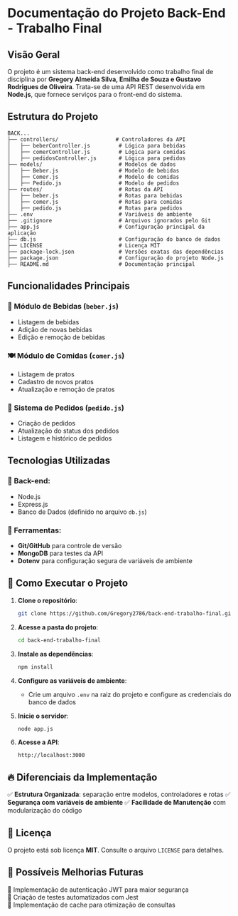 # Documentação do Projeto Back-End - Trabalho Final

## Visão Geral
O projeto é um sistema back-end desenvolvido como trabalho final de disciplina por **Gregory Almeida Silva, Emilha de Souza e Gustavo Rodrigues de Oliveira**. Trata-se de uma API REST desenvolvida em **Node.js**, que fornece serviços para o front-end do sistema.

## Estrutura do Projeto

```
BACK...
├── controllers/                  # Controladores da API
│   ├── beberController.js         # Lógica para bebidas
│   ├── comerController.js         # Lógica para comidas
│   ├── pedidosController.js       # Lógica para pedidos
├── models/                        # Modelos de dados
│   ├── Beber.js                   # Modelo de bebidas
│   ├── Comer.js                   # Modelo de comidas
│   ├── Pedido.js                  # Modelo de pedidos
├── routes/                        # Rotas da API
│   ├── beber.js                   # Rotas para bebidas
│   ├── comer.js                   # Rotas para comidas
│   ├── pedido.js                  # Rotas para pedidos
├── .env                           # Variáveis de ambiente
├── .gitignore                     # Arquivos ignorados pelo Git
├── app.js                         # Configuração principal da aplicação
├── db.js                          # Configuração do banco de dados
├── LICENSE                        # Licença MIT
├── package-lock.json              # Versões exatas das dependências
├── package.json                   # Configuração do projeto Node.js
├── README.md                      # Documentação principal
```

## Funcionalidades Principais

### 📌 Módulo de Bebidas (`beber.js`)
- Listagem de bebidas
- Adição de novas bebidas
- Edição e remoção de bebidas

### 🍽️ Módulo de Comidas (`comer.js`)
- Listagem de pratos
- Cadastro de novos pratos
- Atualização e remoção de pratos

### 🛒 Sistema de Pedidos (`pedido.js`)
- Criação de pedidos
- Atualização do status dos pedidos
- Listagem e histórico de pedidos

## Tecnologias Utilizadas

### 🔹 Back-end:
- Node.js
- Express.js
- Banco de Dados (definido no arquivo `db.js`)

### 🔹 Ferramentas:
- **Git/GitHub** para controle de versão
- **MongoDB** para testes da API
- **Dotenv** para configuração segura de variáveis de ambiente

## 🚀 Como Executar o Projeto

1. **Clone o repositório**:
   ```bash
   git clone https://github.com/Gregory2786/back-end-trabalho-final.git
   ```

2. **Acesse a pasta do projeto**:
   ```bash
   cd back-end-trabalho-final
   ```

3. **Instale as dependências**:
   ```bash
   npm install
   ```

4. **Configure as variáveis de ambiente**:
   - Crie um arquivo `.env` na raiz do projeto e configure as credenciais do banco de dados

5. **Inicie o servidor**:
   ```bash
   node app.js
   ```

6. **Acesse a API**:
   ```
   http://localhost:3000
   ```

## 🔥 Diferenciais da Implementação

✅ **Estrutura Organizada**: separação entre modelos, controladores e rotas
✅ **Segurança com variáveis de ambiente**
✅ **Facilidade de Manutenção** com modularização do código

## 📜 Licença
O projeto está sob licença **MIT**. Consulte o arquivo `LICENSE` para detalhes.

## 🔮 Possíveis Melhorias Futuras
📌 Implementação de autenticação JWT para maior segurança  
📌 Criação de testes automatizados com Jest  
📌 Implementação de cache para otimização de consultas  

